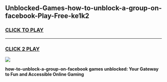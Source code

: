 
## Unblocked-Games-how-to-unblock-a-group-on-facebook-Play-Free-ke1k2
<h3>
<a href="https://premium76.site?title=how-to-unblock-a-group-on-facebook&ref=18A1">CLICK TO PLAY</a></h3>
<hr>

<h3>
<a href="https://premium76.site?title=how-to-unblock-a-group-on-facebook&ref=18A1">CLICK 2 PLAY</a>
  
</h3>

<a href="https://premium76.site?title=how-to-unblock-a-group-on-facebook&ref=18A1"><img src="https://clearcache.store/games.png"></a>


**how-to-unblock-a-group-on-facebook games unblocked: Your Gateway to Fun and Accessible Online Gaming**
